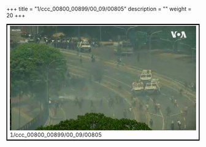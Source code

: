 +++
title = "1/ccc_00800_00899/00_09/00805"
description = ""
weight = 20
+++

<table style="border:2px solid black;max-width:800px;max-height:800px;" 
><tr><td>
<img class="center-fit-jpg"
src="/jpg_/aaa_20190430_NxaOmWaI8sI_00804.jpg">
1/ccc_00800_00899/00_09/00805
</img></td></tr></table>
